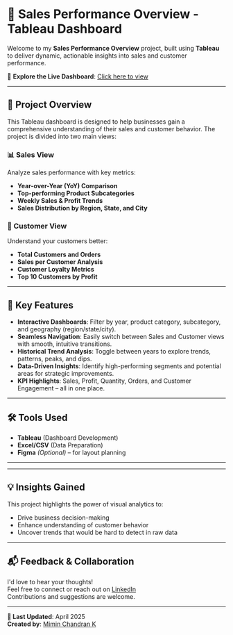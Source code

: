 # 🚀 Sales Performance Overview - Tableau Dashboard

Welcome to my **Sales Performance Overview** project, built using **Tableau** to deliver dynamic, actionable insights into sales and customer performance.

🔗 **Explore the Live Dashboard**: [Click here to view](https://lnkd.in/gFekBe3E)

---

## 🎯 Project Overview

This Tableau dashboard is designed to help businesses gain a comprehensive understanding of their sales and customer behavior. The project is divided into two main views:

### 📊 Sales View
Analyze sales performance with key metrics:
- **Year-over-Year (YoY) Comparison**
- **Top-performing Product Subcategories**
- **Weekly Sales & Profit Trends**
- **Sales Distribution by Region, State, and City**

### 👥 Customer View
Understand your customers better:
- **Total Customers and Orders**
- **Sales per Customer Analysis**
- **Customer Loyalty Metrics**
- **Top 10 Customers by Profit**

---

## 🌟 Key Features

- **Interactive Dashboards**: Filter by year, product category, subcategory, and geography (region/state/city).
- **Seamless Navigation**: Easily switch between Sales and Customer views with smooth, intuitive transitions.
- **Historical Trend Analysis**: Toggle between years to explore trends, patterns, peaks, and dips.
- **Data-Driven Insights**: Identify high-performing segments and potential areas for strategic improvements.
- **KPI Highlights**: Sales, Profit, Quantity, Orders, and Customer Engagement – all in one place.

---

## 🛠️ Tools Used

- **Tableau** (Dashboard Development)
- **Excel/CSV** (Data Preparation)
- **Figma** *(Optional)* – for layout planning

---

---

## 💡 Insights Gained

This project highlights the power of visual analytics to:
- Drive business decision-making
- Enhance understanding of customer behavior
- Uncover trends that would be hard to detect in raw data

---

## 📬 Feedback & Collaboration

I'd love to hear your thoughts!  
Feel free to connect or reach out on [LinkedIn](https://www.linkedin.com/in/your-link)  
Contributions and suggestions are welcome.

---

**🔁 Last Updated**: April 2025  
**Created by**: [Mimin Chandran K](https://www.linkedin.com/in/your-link)

